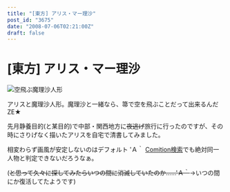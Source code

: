 ```yaml
---
title: "[東方] アリス・マー理沙"
post_id: "3675"
date: "2008-07-06T02:21:00Z"
draft: false
---
```


# [東方] アリス・マー理沙

![空飛ぶ魔理沙人形](/image/illustrations/th/alice_s.jpg)  
  
アリスと魔理沙人形。魔理沙と一緒なら、箒で空を飛ぶことだって出来るんだZE★  
  
先月静養目的(と某目的)で中部・関西地方に<del>夜逃げ</del>旅行に行ったのですが、その時にさりげなく描いたアリスを自宅で清書してみました。  
  
相変わらず画風が安定しないのはデフォルト 'Ａ｀ [Comition検索](http://comition.net/)でも絶対同一人物と判定できないだろうなぁ。  
  
(<del>と思って久々に探してみたらいつの間に消滅していたのか……'Ａ｀</del>→いつの間にか復活してたようです)
